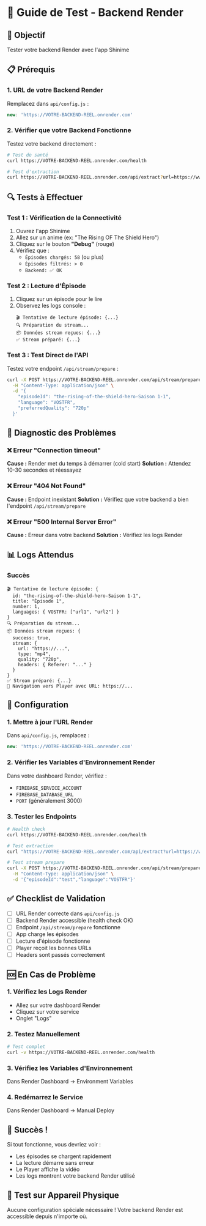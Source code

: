 # 🧪 Guide de Test - Backend Render

## 🎯 Objectif
Tester votre backend Render avec l'app Shinime

## 📋 Prérequis

### 1. **URL de votre Backend Render**
Remplacez dans `api/config.js` :
```javascript
new: 'https://VOTRE-BACKEND-REEL.onrender.com'
```

### 2. **Vérifier que votre Backend Fonctionne**
Testez votre backend directement :
```bash
# Test de santé
curl https://VOTRE-BACKEND-REEL.onrender.com/health

# Test d'extraction
curl https://VOTRE-BACKEND-REEL.onrender.com/api/extract?url=https://www.youtube.com/watch?v=dQw4w9WgXcQ
```

## 🔍 Tests à Effectuer

### Test 1 : Vérification de la Connectivité
1. Ouvrez l'app Shinime
2. Allez sur un anime (ex: "The Rising OF The Shield Hero")
3. Cliquez sur le bouton **"Debug"** (rouge)
4. Vérifiez que :
   - `Épisodes chargés: 58` (ou plus)
   - `Épisodes filtrés: > 0`
   - `Backend: ✅ OK`

### Test 2 : Lecture d'Épisode
1. Cliquez sur un épisode pour le lire
2. Observez les logs console :
   ```
   🎬 Tentative de lecture épisode: {...}
   🔍 Préparation du stream...
   📦 Données stream reçues: {...}
   ✅ Stream préparé: {...}
   ```

### Test 3 : Test Direct de l'API
Testez votre endpoint `/api/stream/prepare` :
```bash
curl -X POST https://VOTRE-BACKEND-REEL.onrender.com/api/stream/prepare \
  -H "Content-Type: application/json" \
  -d '{
    "episodeId": "the-rising-of-the-shield-hero-Saison 1-1",
    "language": "VOSTFR",
    "preferredQuality": "720p"
  }'
```

## 🐛 Diagnostic des Problèmes

### ❌ **Erreur "Connection timeout"**
**Cause :** Render met du temps à démarrer (cold start)
**Solution :** Attendez 10-30 secondes et réessayez

### ❌ **Erreur "404 Not Found"**
**Cause :** Endpoint inexistant
**Solution :** Vérifiez que votre backend a bien l'endpoint `/api/stream/prepare`

### ❌ **Erreur "500 Internal Server Error"**
**Cause :** Erreur dans votre backend
**Solution :** Vérifiez les logs Render

## 📊 Logs Attendus

### Succès
```
🎬 Tentative de lecture épisode: {
  id: "the-rising-of-the-shield-hero-Saison 1-1",
  title: "Épisode 1",
  number: 1,
  languages: { VOSTFR: ["url1", "url2"] }
}
🔍 Préparation du stream...
📦 Données stream reçues: {
  success: true,
  stream: {
    url: "https://...",
    type: "mp4",
    quality: "720p",
    headers: { Referer: "..." }
  }
}
✅ Stream préparé: {...}
🎯 Navigation vers Player avec URL: https://...
```

## 🔧 Configuration

### 1. **Mettre à jour l'URL Render**
Dans `api/config.js`, remplacez :
```javascript
new: 'https://VOTRE-BACKEND-REEL.onrender.com'
```

### 2. **Vérifier les Variables d'Environnement Render**
Dans votre dashboard Render, vérifiez :
- `FIREBASE_SERVICE_ACCOUNT`
- `FIREBASE_DATABASE_URL`
- `PORT` (généralement 3000)

### 3. **Tester les Endpoints**
```bash
# Health check
curl https://VOTRE-BACKEND-REEL.onrender.com/health

# Test extraction
curl "https://VOTRE-BACKEND-REEL.onrender.com/api/extract?url=https://www.youtube.com/watch?v=dQw4w9WgXcQ"

# Test stream prepare
curl -X POST https://VOTRE-BACKEND-REEL.onrender.com/api/stream/prepare \
  -H "Content-Type: application/json" \
  -d '{"episodeId":"test","language":"VOSTFR"}'
```

## ✅ Checklist de Validation

- [ ] URL Render correcte dans `api/config.js`
- [ ] Backend Render accessible (health check OK)
- [ ] Endpoint `/api/stream/prepare` fonctionne
- [ ] App charge les épisodes
- [ ] Lecture d'épisode fonctionne
- [ ] Player reçoit les bonnes URLs
- [ ] Headers sont passés correctement

## 🆘 En Cas de Problème

### 1. **Vérifiez les Logs Render**
- Allez sur votre dashboard Render
- Cliquez sur votre service
- Onglet "Logs"

### 2. **Testez Manuellement**
```bash
# Test complet
curl -v https://VOTRE-BACKEND-REEL.onrender.com/health
```

### 3. **Vérifiez les Variables d'Environnement**
Dans Render Dashboard → Environment Variables

### 4. **Redémarrez le Service**
Dans Render Dashboard → Manual Deploy

## 🎉 Succès !

Si tout fonctionne, vous devriez voir :
- Les épisodes se chargent rapidement
- La lecture démarre sans erreur
- Le Player affiche la vidéo
- Les logs montrent votre backend Render utilisé

## 📱 Test sur Appareil Physique

Aucune configuration spéciale nécessaire ! Votre backend Render est accessible depuis n'importe où.

